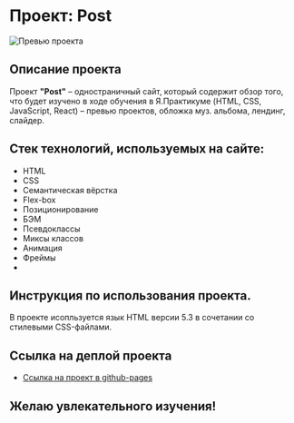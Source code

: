 # Проект: Post
![Превью проекта](https://user-images.githubusercontent.com/113699485/223101114-0e9a881d-0977-4185-8ad5-71c0186c3a09.jpg)

## Описание проекта
Проект **"Post"** – одностраничный сайт, который содержит обзор того, что будет изучено в ходе обучения в Я.Практикуме (HTML, CSS, JavaScript, React) – превью проектов, обложка муз. альбома, лендинг, слайдер.

## Стек технологий, используемых на сайте:
* HTML
* CSS
* Семантическая вёрстка
* Flex-box
* Позиционирование
* БЭМ
* Псевдоклассы
* Миксы классов
* Анимация
* Фреймы 
* 
## Инструкция по использования проекта.  
В проекте исопльзуется язык HTML версии 5.3 в сочетании со стилевыми CSS-файлами.

## Ссылка на деплой проекта
* [Ссылка на проект в github-pages](https://argayash1.github.io/post/)

## Желаю увлекательного изучения!
